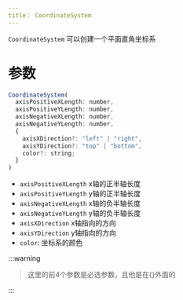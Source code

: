 ```yaml
---
title： CoordinateSystem
---
```


`CoordinateSystem` 可以创建一个平面直角坐标系

# 参数
```javascript
CoordinateSystem(
  axisPositiveXLength: number,
  axisPositiveYLength: number,
  axisNegativeXLength: number,
  axisNegativeYLength: number,
  {
    axisXDirection?: "left" | "right",
    axisYDirection?: "top" | "bottom",
    color?: string;
  }
)
```

- `axisPositiveXLength` x轴的正半轴长度
- `axisPositiveYLength` y轴的正半轴长度
- `axisNegativeXLength` x轴的负半轴长度
- `axisNegativeYLength` y轴的负半轴长度
- `axisXDirection` x轴指向的方向
- `axisYDirection` y轴指向的方向
- `color`: 坐标系的颜色
 
:::warning

> 这里的前4个参数是必选参数，且他是在{}外面的

:::

